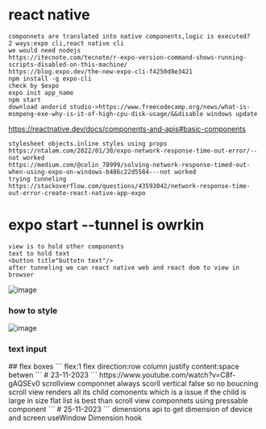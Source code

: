 # react native
```
componnets are translated into native components,logic is executed?
2 ways:expo cli,react native cli
we would need nodejs
https://itecnote.com/tecnote/r-expo-version-command-shows-running-scripts-disabled-on-this-machine/
https://blog.expo.dev/the-new-expo-cli-f4250d8e3421
npm install -g expo-cli
check by $expo
expo init app_name
npm start
download andorid studio->https://www.freecodecamp.org/news/what-is-msmpeng-exe-why-is-it-of-high-cpu-disk-usage/&&disable windows update
```
https://reactnative.dev/docs/components-and-apis#basic-components
```
stylesheet objects.inline styles using props
https://ntalam.com/2022/01/30/expo-network-response-time-out-error/--not worked
https://medium.com/@colin_78999/solving-network-response-timed-out-when-using-expo-on-windows-b486c22d5584---not worked
trying tunneling
https://stackoverflow.com/questions/43593042/network-response-time-out-error-create-react-native-app-expo
```

# expo start --tunnel is owrkin
```
view is to hold other components
text to hold text
<button title"buttotn text"/>
after tunneling we can react native web and react dom to view in browser
```
![image](https://github.com/radha-m0wn1ka/radha-m0wn1ka.github.io/assets/64199052/f81c616e-aef9-40a8-9d3f-b4c45557a180)
### how to style
![image](https://github.com/radha-m0wn1ka/radha-m0wn1ka.github.io/assets/64199052/8c0689bf-5d53-4928-9156-5a45c79b7578)
### text input
<TextInput placeholder='this is text input'/>
## flex boxes
```
flex:1
flex direction:row column
justify content:space betwen
```
# 23-11-2023
```
https://www.youtube.com/watch?v=C8f-gAQSEv0
scrollview componnet always scorll vertical false so no boucning
scroll view renders all its child comonents which is a issue if the child is large in size
flat list is best than scroll view
componnets using
pressable component
```
# 25-11-2023
```
dimensions api to get dimension of device and screen
useWindow Dimension hook
